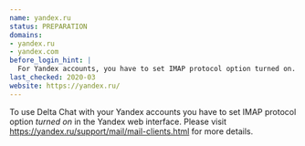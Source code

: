```yaml
---
name: yandex.ru
status: PREPARATION
domains:
- yandex.ru
- yandex.com
before_login_hint: |
  For Yandex accounts, you have to set IMAP protocol option turned on.
last_checked: 2020-03
website: https://yandex.ru/
---
```


To use Delta Chat with your Yandex accounts you have to set IMAP protocol option *turned on* in the Yandex web interface. Please visit https://yandex.ru/support/mail/mail-clients.html for more details.
